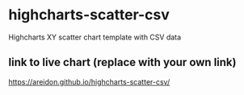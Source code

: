 # highcharts-scatter-csv
Highcharts XY scatter chart template with CSV data

## link to live chart (replace with your own link)
https://areidon.github.io/highcharts-scatter-csv/
